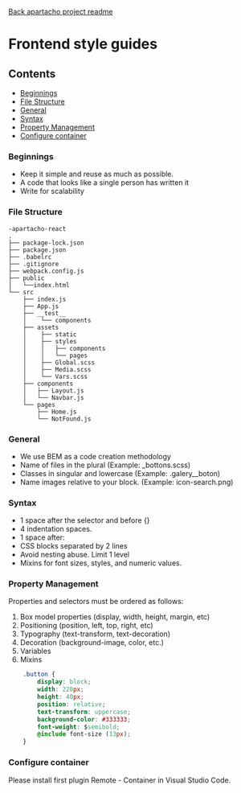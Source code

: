 [Back apartacho project readme ](../README.md)

# Frontend style guides

## Contents

-   [Beginnings](#beginnings)
-   [File Structure](#file-structure)
-   [General](#general)
-   [Syntax](#syntax)
-   [Property Management](#property-management)
-   [Configure container](#configure-container)

### Beginnings
* Keep it simple and reuse as much as possible.
* A code that looks like a single person has written it
* Write for scalability
### File Structure

```
-apartacho-react
.
├── package-lock.json
├── package.json
├── .babelrc
├── .gitignore
├── webpack.config.js
├── public
│   └──index.html
└── src
    ├── index.js
    ├── App.js
    ├── __test__
    │    └── components
    ├── assets
    │    ├── static
    │    ├── styles 
    │    │   ├── components
    │    │   └── pages
    │    ├── Global.scss 
    │    ├── Media.scss         
    │    └── Vars.scss    
    ├── components
    │   ├── Layout.js
    │   └── Navbar.js
    └── pages
        ├── Home.js
        └── NotFound.js

```
### General

* We use BEM as a code creation methodology
* Name of files in the plural (Example: _bottons.scss)
* Classes in singular and lowercase (Example: .galery__boton)
* Name images relative to your block. (Example: icon-search.png)

### Syntax

* 1 space after the selector and before {}
* 4 indentation spaces.
* 1 space after:
* CSS blocks separated by 2 lines
* Avoid nesting abuse. Limit 1 level
* Mixins for font sizes, styles, and numeric values.

### Property Management

Properties and selectors must be ordered as follows:
1. Box model properties (display, width, height, margin, etc)
2. Positioning (position, left, top, right, etc)
3. Typography (text-transform, text-decoration)
4. Decoration (background-image, color, etc.)
5. Variables
6. Mixins

```css
    .button {
        display: block;
        width: 220px;
        height: 40px;
        position: relative;
        text-transform: uppercase;
        background-color: #333333;
        font-weight: $semibold;
        @include font-size (13px);
    }


```
### Configure container

Please install first plugin Remote - Container in Visual Studio Code. 
